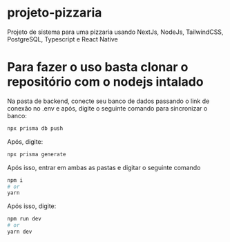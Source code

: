 # projeto-pizzaria
Projeto de sistema para uma pizzaria usando NextJs, NodeJs, TailwindCSS, PostgreSQL, Typescript e React Native

# Para fazer o uso basta clonar o repositório com o nodejs intalado
Na pasta de backend, conecte seu banco de dados passando o link de conexão no .env e após, digite o seguinte comando para sincronizar o banco:

```bash
npx prisma db push
```
Após, digite:

```bash
npx prisma generate
```

Após isso, entrar em ambas as pastas e digitar o seguinte comando

```bash
npm i
# or
yarn
```
Após isso, digite:

```bash
npm run dev
# or
yarn dev
```


